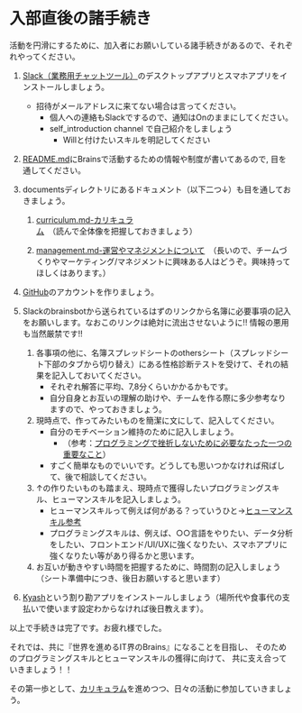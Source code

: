 # 入部直後の諸手続き

活動を円滑にするために、加入者にお願いしている諸手続きがあるので、それぞれやってください。

1. [Slack（業務用チャットツール）](https://slack.com/downloads/
)のデスクトップアプリとスマホアプリをインストールしましょう。

    - 招待がメールアドレスに来てない場合は言ってください。
        - 個人への連絡もSlackでするので、通知はOnのままにしてください。
        - self_introduction channel で自己紹介をしましょう
            - Willと付けたいスキルを明記してください

1. <a href='https://github.com/brains-tsukuba/Info-and-Rules' target='_blank'>README.md</a>にBrainsで活動するための情報や制度が書いてあるので, 目を通してください。

1. documentsディレクトリにあるドキュメント（以下二つ↓）も目を通しておきましょう。
    
    1. <a href='https://github.com/brains-tsukuba/Info-and-Rules/blob/master/documents/curriculum.md' target='_blank'>curriculum.md-カリキュラム</a>　（読んで全体像を把握しておきましょう）

    1. <a href='https://github.com/brains-tsukuba/Info-and-Rules/blob/master/documents/management.md' target='_blank'>management.md-運営やマネジメントについて</a>　（長いので、チームづくりやマーケティング/マネジメントに興味ある人はどうぞ。興味持ってほしくはあります。）
 
1. [GitHub](https://github.com/)のアカウントを作りましょう。


1. Slackのbrainsbotから送られているはずのリンクから名簿に必要事項の記入をお願いします。なおこのリンクは絶対に流出させないように!! 情報の悪用も当然厳禁です!!

    1. 各事項の他に、名簿スプレッドシートのothersシート（スプレッドシート下部のタブから切り替え）にある性格診断テストを受けて、それの結果を記入しておいてください。
        - それぞれ解答に平均、7,8分くらいかかるかもです。
        - 自分自身とお互いの理解の助けや、チームを作る際に多少参考なりますので、やっておきましょう。
    1. 現時点で、作ってみたいものを簡潔に文にして、記入してください。
        - 自分のモチベーション維持のために記入しましょう。
            - （参考：<a href="http://atsuhiro.hatenablog.com/entry/how-not-to-give-up-lean-to-code" target="_blank" rel="nofollow">プログラミングで挫折しないために必要なたった一つの重要なこと</a>）
        - すごく簡単なものでいいです。どうしても思いつかなければ飛ばして、後で相談してください。
    1. ↑の作りたいものも踏まえ、現時点で獲得したいプログラミングスキル、ヒューマンスキルを記入しましょう。
        - ヒューマンスキルって例えば何がある？っていうひと→<a href='https://github.com/brains-tsukuba/Info-and-Rules/blob/master/documents/entrance_test.md#%E5%BF%85%E8%A6%81%E3%81%AA%E3%82%BD%E3%83%95%E3%83%88%E3%82%B9%E3%82%AD%E3%83%AB%E3%83%92%E3%83%A5%E3%83%BC%E3%83%9E%E3%83%B3%E3%82%B9%E3%82%AD%E3%83%AB%E3%81%AB%E3%81%A4%E3%81%84%E3%81%A6' target='_blank'>ヒューマンスキル参考</a>
        - プログラミングスキルは、例えば、○○言語をやりたい、データ分析をしたい、フロントエンド/UI/UXに強くなりたい、スマホアプリに強くなりたい等があり得るかと思います。
    1. お互いが動きやすい時間を把握するために、時間割の記入しましょう（シート準備中につき、後日お願いすると思います）
1. [Kyash](https://kyash.co/)という割り勘アプリをインストールしましょう（場所代や食事代の支払いで使います設定わからなければ後日教えます）。


以上で手続きは完了です。お疲れ様でした。

それでは、共に『世界を進めるIT界のBrains』になることを目指し、
そのためのプログラミングスキルとヒューマンスキルの獲得に向けて、
共に支え合っていきましょう！！

その第一歩として、<a href='https://github.com/brains-tsukuba/Info-and-Rules/blob/master/documents/curriculum.md' target='_blank'>カリキュラム</a>を進めつつ、日々の活動に参加していきましょう。
